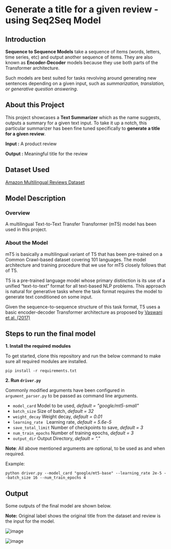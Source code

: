 # Generate a title for a given review - using Seq2Seq Model


## Introduction

**Sequence to Sequence Models** take a sequence of items (words, letters, time series, etc) and output another sequence of items. They are also known as **Encoder-Decoder** models because they use both parts of the Transformer architecture. 

Such models are best suited for tasks revolving around generating new sentences depending on a given input, such as _summarization, translation, or generative question answering_.

## About this Project

This project showcases a **Text Summarizer** which as the name suggests, outputs a summary for a given text input. To take it up a notch, this particular summarizer has been fine tuned specifically to **generate a title for a given review**. 

**Input :** A product review

**Output :** Meaningful title for the review

## Dataset Used

<a href="https://huggingface.co/datasets/amazon_reviews_multi">Amazon Multilingual Reviews Dataset</a>

## Model Description

### Overview
A multilingual Text-to-Text Transfer Transformer (mT5) model 
has been used in this project. 

### About the Model
mT5 is basically a multilingual variant of T5 that has been pre-trained on a Common Crawl-based dataset covering 101 languages. The model architecture and training procedure that
we use for mT5 closely follows that of T5.

T5 is a pre-trained language model whose primary distinction is its use of a unified “text-to-text” format for all text-based NLP problems. This approach is natural for generative tasks where the task format requires the model to generate text conditioned on some input. 

Given the sequence-to-sequence structure of this task format,
T5 uses a basic encoder-decoder Transformer architecture as proposed by [Vaswani et al. (2017)](https://arxiv.org/pdf/1706.03762.pdf)

## Steps to run the final model

**1. Install the required modules**

  To get started, clone this repository and run the below command to make sure all required modules are installed.
  
  ```
  pip install -r requirements.txt
  ```
  
**2. Run `driver.py`**
  
  Commonly modified arguments have been configured in `argument_parser.py` to be passed as command line arguments.
  - `model_card` Model to be used, _default = "google/mt5-small"_
  - `batch_size` Size of batch, _default = 32_
  - `weight_decay` Weight decay, _default = 0.01_
  - `learning_rate ` Learning rate, _default = 5.6e-5_
  - `save_total_limit` Number of checkpoints to save, _default = 3_
  - `num_train_epochs` Number of training epochs, _default = 3_
  - `output_dir` Output Directory, _default = "."_

  **Note**: All above mentioned arguments are optional, to be used as and when required.
  
  Example:
  
  ```
  python driver.py --model_card "google/mt5-base" --learning_rate 2e-5 --batch_size 16 --num_train_epochs 4
  ```

## Output

Some outputs of the final model are shown below. 

**Note:** Original label shows the original title from the dataset and review is the input for the model.

  ![image](https://github.com/aakanshadalmia/Seq2Seq-Models/assets/35634210/72dc403b-70ab-4c05-aaa9-4304bcd08cf7)

  ![image](https://github.com/aakanshadalmia/Seq2Seq-Models/assets/35634210/b23afda9-557f-44a8-818c-a01410dc5e7c)
  

  
  



